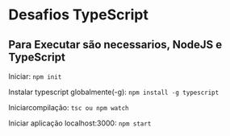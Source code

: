 Desafios TypeScript
===================

Para Executar são necessarios, NodeJS e TypeScript
--------------------------------------------------

Iniciar:  `npm init`

Instalar typescript globalmente(-g): `npm install -g typescript` 

Iniciarcompilação: `tsc ou npm watch` 

Iniciar aplicação localhost:3000: `npm start`
